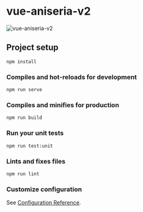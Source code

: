 # vue-aniseria-v2
![vue-aniseria-v2](https://nyaa.shikimori.one/system/users/x160/840865.png?1612543037)

## Project setup
```
npm install
```

### Compiles and hot-reloads for development
```
npm run serve
```

### Compiles and minifies for production
```
npm run build
```

### Run your unit tests
```
npm run test:unit
```

### Lints and fixes files
```
npm run lint
```

### Customize configuration
See [Configuration Reference](https://cli.vuejs.org/config/).
